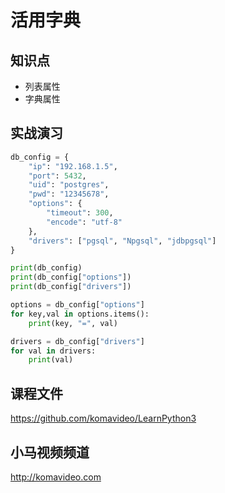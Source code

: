 活用字典
========

## 知识点

* 列表属性
* 字典属性

## 实战演习

~~~python
db_config = {
    "ip": "192.168.1.5",
    "port": 5432,
    "uid": "postgres",
    "pwd": "12345678",
    "options": {
        "timeout": 300,
        "encode": "utf-8"
    },
    "drivers": ["pgsql", "Npgsql", "jdbpgsql"]
}

print(db_config)
print(db_config["options"])
print(db_config["drivers"])

options = db_config["options"]
for key,val in options.items():
    print(key, "=", val)

drivers = db_config["drivers"]
for val in drivers:
    print(val)
~~~

## 课程文件

https://github.com/komavideo/LearnPython3

## 小马视频频道

http://komavideo.com
